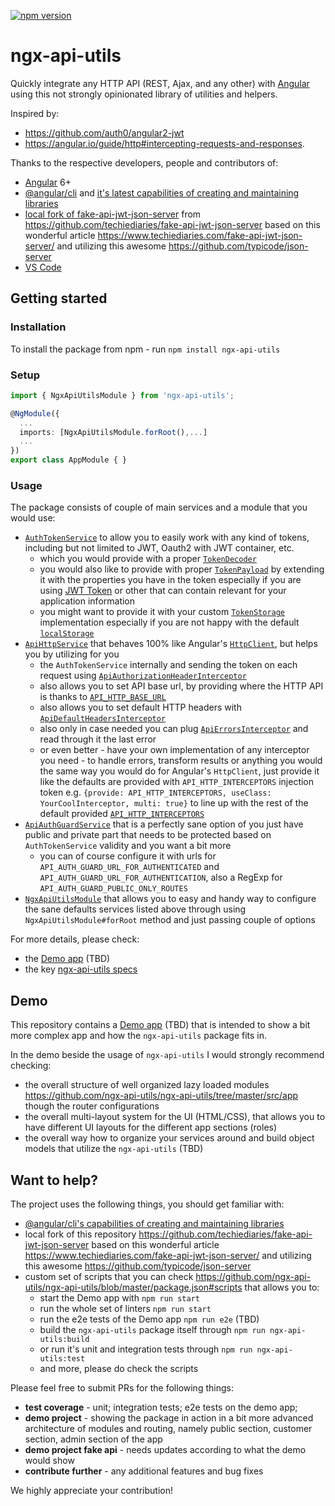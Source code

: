 [![npm version](https://badge.fury.io/js/ngx-api-utils.svg)](https://www.npmjs.com/ngx-api-utils)

# ngx-api-utils

Quickly integrate any HTTP API (REST, Ajax, and any other) with [Angular](https://angular.io/) using this not strongly opinionated library of utilities and helpers.

Inspired by:
- https://github.com/auth0/angular2-jwt
- https://angular.io/guide/http#intercepting-requests-and-responses.

Thanks to the respective developers, people and contributors of:

- [Angular](https://angular.io/) 6+
- [@angular/cli](https://github.com/angular/angular-cli) and [it's latest capabilities of creating and maintaining libraries](https://github.com/angular/angular-cli/wiki/stories-create-library)
- [local fork of fake-api-jwt-json-server](https://github.com/ngx-api-utils/ngx-api-utils/tree/master/fake-api-jwt-json-server) from https://github.com/techiediaries/fake-api-jwt-json-server based on this wonderful article https://www.techiediaries.com/fake-api-jwt-json-server/ and utilizing this awesome https://github.com/typicode/json-server
- [VS Code](https://code.visualstudio.com/)

## Getting started

### Installation

To install the package from npm - run `npm install ngx-api-utils`

### Setup

```typescript
import { NgxApiUtilsModule } from 'ngx-api-utils';

@NgModule({
  ...
  imports: [NgxApiUtilsModule.forRoot(),...]
  ...
})
export class AppModule { }
```

### Usage

The package consists of couple of main services and a module that you would use:

- [`AuthTokenService`](https://github.com/ngx-api-utils/ngx-api-utils/blob/master/packages/ngx-api-utils/src/lib/auth-token/auth-token.service.spec.ts) to allow you to easily work with any kind of tokens, including but not limited to JWT, Oauth2 with JWT container, etc.
  - which you would provide with a proper [`TokenDecoder`](https://github.com/ngx-api-utils/ngx-api-utils/blob/master/packages/ngx-api-utils/src/lib/auth-token/token-decoder/token-decoder.spec.ts)
  - you would also like to provide with proper [`TokenPayload`](https://github.com/ngx-api-utils/ngx-api-utils/blob/master/packages/ngx-api-utils/src/lib/auth-token/token-payload/token-payload.ts) by extending it with the properties you have in the token especially if you are using [JWT Token](https://jwt.io/introduction/) or other that can contain relevant for your application information
  - you might want to provide it with your custom [`TokenStorage`](https://github.com/ngx-api-utils/ngx-api-utils/blob/master/packages/ngx-api-utils/src/lib/auth-token/token-storage/token-storage.ts) implementation especially if you are not happy with the default [`localStorage`](https://github.com/ngx-api-utils/ngx-api-utils/blob/master/packages/ngx-api-utils/src/lib/auth-token/token-storage/token-storage.ts#L13)
- [`ApiHttpService`](https://github.com/ngx-api-utils/ngx-api-utils/blob/master/packages/ngx-api-utils/src/lib/api-http/api-http.service.spec.ts) that behaves 100% like Angular's [`HttpClient`](https://angular.io/api/common/http/HttpClient), but helps you by utilizing for you
  - the `AuthTokenService` internally and sending the token on each request using [`ApiAuthorizationHeaderInterceptor`](https://github.com/ngx-api-utils/ngx-api-utils/blob/master/packages/ngx-api-utils/src/lib/api-http/interceptors/api-authorization-header/api-authorization-header.interceptor.ts)
  - also allows you to set API base url, by providing where the HTTP API is thanks to [`API_HTTP_BASE_URL`](https://github.com/ngx-api-utils/ngx-api-utils/blob/master/packages/ngx-api-utils/src/lib/api-http/api-http-base-url.ts)
  - also allows you to set default HTTP headers with [`ApiDefaultHeadersInterceptor`](https://github.com/ngx-api-utils/ngx-api-utils/blob/master/packages/ngx-api-utils/src/lib/api-http/interceptors/api-default-headers/api-default-headers.interceptor.ts)
  - also only in case needed you can plug [`ApiErrorsInterceptor`](https://github.com/ngx-api-utils/ngx-api-utils/blob/master/packages/ngx-api-utils/src/lib/api-http/interceptors/api-errors/api-errors.interceptor.ts) and read through it the last error
  - or even better - have your own implementation of any interceptor you need - to handle errors, transform results or anything you would the same way you would do for Angular's `HttpClient`, just provide it like the defaults are provided with `API_HTTP_INTERCEPTORS` injection token e.g. `{provide: API_HTTP_INTERCEPTORS, useClass: YourCoolInterceptor, multi: true}` to line up with the rest of the default provided [`API_HTTP_INTERCEPTORS`](https://github.com/ngx-api-utils/ngx-api-utils/blob/master/packages/ngx-api-utils/src/lib/ngx-api-utils.module.ts#API_HTTP_INTERCEPTORS)
- [`ApiAuthGuardService`](https://github.com/ngx-api-utils/ngx-api-utils/blob/master/packages/ngx-api-utils/src/lib/api-auth-guard/api-auth-guard.service.ts) that is a perfectly sane option of you just have public and private part that needs to be protected based on `AuthTokenService` validity and you want a bit more
  - you can of course configure it with urls for `API_AUTH_GUARD_URL_FOR_AUTHENTICATED` and `API_AUTH_GUARD_URL_FOR_AUTHENTICATION`, also a RegExp for `API_AUTH_GUARD_PUBLIC_ONLY_ROUTES`
- [`NgxApiUtilsModule`](https://github.com/ngx-api-utils/ngx-api-utils/blob/master/packages/ngx-api-utils/src/lib/ngx-api-utils.module.ts) that allows you to easy and handy way to configure the sane defaults services listed above through using `NgxApiUtilsModule#forRoot` method and just passing couple of options

For more details, please check:

- the [Demo app](https://github.com/ngx-api-utils/ngx-api-utils/tree/master/src) (TBD)
- the key [ngx-api-utils specs](https://github.com/ngx-api-utils/ngx-api-utils/blob/master/packages/ngx-api-utils/src/lib/ngx-api-utils.spec.ts)

## Demo

This repository contains a [Demo app](https://github.com/ngx-api-utils/ngx-api-utils/tree/master/src) (TBD) that is intended to show a bit more complex app and how the `ngx-api-utils` package fits in. 

In the demo beside the usage of `ngx-api-utils` I would strongly recommend checking:

- the overall structure of well organized lazy loaded modules https://github.com/ngx-api-utils/ngx-api-utils/tree/master/src/app though the router configurations
- the overall multi-layout system for the UI (HTML/CSS), that allows you to have different UI layouts for the different app sections (roles)
- the overall way how to organize your services around and build object models that utilize the `ngx-api-utils` (TBD)

## Want to help?

The project uses the following things, you should get familiar with:

- [@angular/cli's capabilities of creating and maintaining libraries](https://github.com/angular/angular-cli/wiki/stories-create-library)
- local fork of this repository https://github.com/techiediaries/fake-api-jwt-json-server based on this wonderful article https://www.techiediaries.com/fake-api-jwt-json-server/ and utilizing this awesome https://github.com/typicode/json-server
- custom set of scripts that you can check https://github.com/ngx-api-utils/ngx-api-utils/blob/master/package.json#scripts that allows you to:
  - start the Demo app with `npm run start` 
  - run the whole set of linters `npm run start`
  - run the e2e tests of the Demo app `npm run e2e` (TBD)
  - build the `ngx-api-utils` package itself through `npm run ngx-api-utils:build`
  - or run it's unit and integration tests through `npm run ngx-api-utils:test`
  - and more, please do check the scripts

Please feel free to submit PRs for the following things:

- **test coverage** - unit; integration tests; e2e tests on the demo app;
- **demo project** - showing the package in action in a bit more advanced architecture of modules and routing, namely public section, customer section, admin section of the app
- **demo project fake api** - needs updates according to what the demo would show
- **contribute further** - any additional features and bug fixes

We highly appreciate your contribution!

